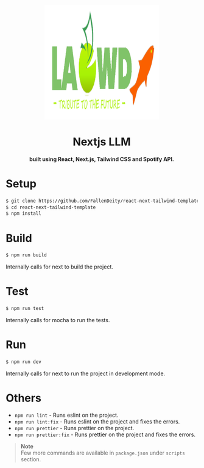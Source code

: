<p align="center"><img src="./public/laowudiFish.png" alt="Logo" width="300" height="300"></p>
<h1 align="center">Nextjs LLM</h1>
<h4 align="center">built using React, Next.js, Tailwind CSS and Spotify API.</h4>


# Setup

```bash
$ git clone https://github.com/FallenDeity/react-next-tailwind-template
$ cd react-next-tailwind-template
$ npm install
```

# Build

```bash
$ npm run build
```

Internally calls for next to build the project.

# Test

```bash
$ npm run test
```

Internally calls for mocha to run the tests.

# Run

```bash
$ npm run dev
```

Internally calls for next to run the project in development mode.

# Others

- `npm run lint` - Runs eslint on the project.
- `npm run lint:fix` - Runs eslint on the project and fixes the errors.
- `npm run prettier` - Runs prettier on the project.
- `npm run prettier:fix` - Runs prettier on the project and fixes the errors.

> **Note**  
> Few more commands are available in `package.json` under `scripts` section.
